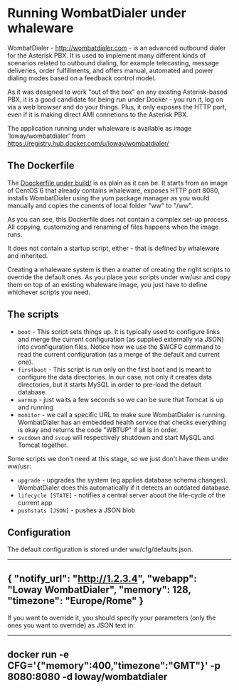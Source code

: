 Running WombatDialer under whaleware
====================================

WombatDialer - http://wombatdialer.com - is an advanced outbound dialer for the Asterisk PBX. It is used to implement many different 
kinds of scenarios related to outbound dialing, for example telecasting, message deliveries, order fulfillments, and offers manual,
automated and power dialing modes based on a feedback control model. 

As it was designed to work "out of the box" on any existing Asterisk-based PBX, it is a good candidate for 
being run under Docker - you run it, log on via a web browser and do your things. 
Plus, it only exposes the HTTP port, even if it is making direct AMI connetions to the Asterisk PBX.

The application running under whaleware is available as image 'loway/wombatdialer' from https://registry.hub.docker.com/u/loway/wombatdialer/

The Dockerfile
--------------

The [Doockerfile under build/](build/Dockerfile) is as plain as it can be. It starts from an image of CentOS 6 that already
contains whaleware, exposes HTTP port 8080, installs WombatDialer using the yum package manager as you would manually
and copies the conents of local folder "ww" to "/ww".

As you can see, this Dockerfile does not contain a complex set-up process. All copying, customizing and renaming of files
happens when the image runs.  

It does not contain a startup script, either - that is defined by whaleware and inherited.

Creating a whaleware system is then a matter of creating the right scripts to override the default ones. As you
place your scripts under ww/usr and copy them on top of an existing whaleware image, you just have to define 
whichever scripts you need.


The scripts
-----------

- `boot` - This script sets things up. It is typically used to configure links and merge the current configuration
   (as supplied externally via JSON) into cvonfiguration files. Notice how we use the $WCFG command to read the 
   current configuration (as a merge of the default and current one).
- `firstboot` - This script is run only on the first boot and is meant to configure the data directories. In our case,
    not only it creates data directories, but it starts MySQL in order to pre-load the default database.
- `warmup` - just waits a few seconds so we can be sure that Tomcat is up and running
- `monitor` - we call a specific URL to make sure WombatDialer is running. WombatDialer has an embedded health
  service that checks everything is okay and returns the code "WBTUP" if all is in order.
- `svcdown` and `svcup` will respectively shutdown and start MySQL and Tomcat together.

Some scripts we don't need at this stage, so we just don't have them under ww/usr:

- `upgrade` - upgrades the system (eg applies database schema changes). WombatDialer does this automatically
  if it detects an outdated database.
- `lifecycle [STATE]` - notifies a central server about the life-cycle of the current app
- `pushstats [JSON]` - pushes a JSON blob


Configuration
-------------

The default configuration is stored under ww/cfg/defaults.json.

----
{
 "notify_url": "http://1.2.3.4",
 "webapp": "Loway WombatDialer",
 "memory": 128,
 "timezone": "Europe/Rome"
}
----

If you want to override it, you should specify your parameters (only the ones you want to override) as JSON text in:

----
docker run -e CFG='{"memory":400,"timezone":"GMT"}' -p 8080:8080 -d loway/wombatdialer
----




